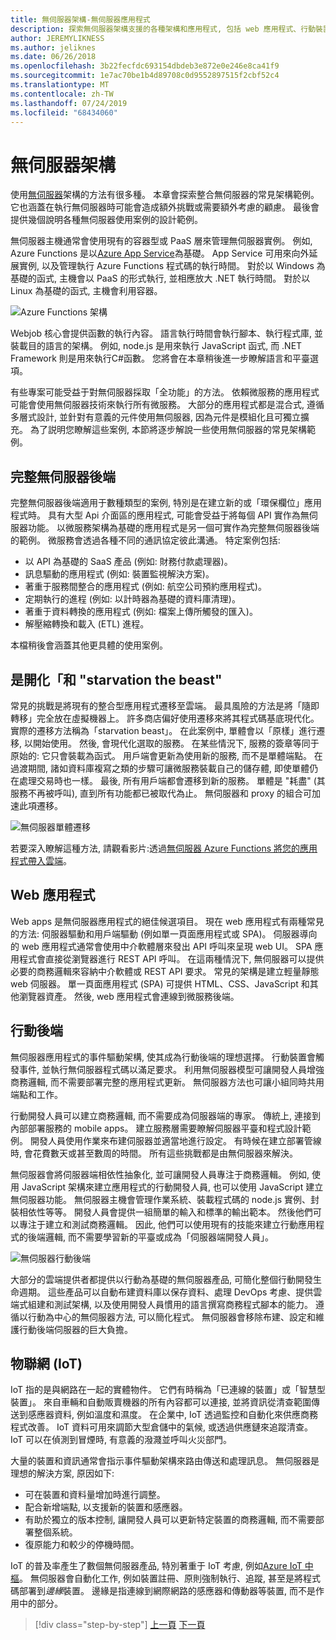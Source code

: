 ```yaml
---
title: 無伺服器架構-無伺服器應用程式
description: 探索無伺服器架構支援的各種架構和應用程式, 包括 web 應用程式、行動裝置和 IoT。
author: JEREMYLIKNESS
ms.author: jeliknes
ms.date: 06/26/2018
ms.openlocfilehash: 3b22fecfdc693154dbdeb3e872e0e246e8ca41f9
ms.sourcegitcommit: 1e7ac70be1b4d89708c0d9552897515f2cbf52c4
ms.translationtype: MT
ms.contentlocale: zh-TW
ms.lasthandoff: 07/24/2019
ms.locfileid: "68434060"
---
```

# <a name="serverless-architecture"></a>無伺服器架構

使用[無伺服器](https://azure.com/serverless)架構的方法有很多種。 本章會探索整合無伺服器的常見架構範例。 它也涵蓋在執行無伺服器時可能會造成額外挑戰或需要額外考慮的顧慮。 最後會提供幾個說明各種無伺服器使用案例的設計範例。

無伺服器主機通常會使用現有的容器型或 PaaS 層來管理無伺服器實例。 例如, Azure Functions 是以[Azure App Service](https://docs.microsoft.com/azure/app-service/)為基礎。 App Service 可用來向外延展實例, 以及管理執行 Azure Functions 程式碼的執行時間。 對於以 Windows 為基礎的函式, 主機會以 PaaS 的形式執行, 並相應放大 .NET 執行時間。 對於以 Linux 為基礎的函式, 主機會利用容器。

![Azure Functions 架構](./media/azure-functions-architecture.png)

Webjob 核心會提供函數的執行內容。 語言執行時間會執行腳本、執行程式庫, 並裝載目的語言的架構。 例如, node.js 是用來執行 JavaScript 函式, 而 .NET Framework 則是用來執行C#函數。 您將會在本章稍後進一步瞭解語言和平臺選項。

有些專案可能受益于對無伺服器採取「全功能」的方法。 依賴微服務的應用程式可能會使用無伺服器技術來執行所有微服務。 大部分的應用程式都是混合式, 遵循多層式設計, 並針對有意義的元件使用無伺服器, 因為元件是模組化且可獨立擴充。 為了説明您瞭解這些案例, 本節將逐步解說一些使用無伺服器的常見架構範例。

## <a name="full-serverless-back-end"></a>完整無伺服器後端

完整無伺服器後端適用于數種類型的案例, 特別是在建立新的或「環保欄位」應用程式時。 具有大型 Api 介面區的應用程式, 可能會受益于將每個 API 實作為無伺服器功能。 以微服務架構為基礎的應用程式是另一個可實作為完整無伺服器後端的範例。 微服務會透過各種不同的通訊協定彼此溝通。 特定案例包括:

* 以 API 為基礎的 SaaS 產品 (例如: 財務付款處理器)。
* 訊息驅動的應用程式 (例如: 裝置監視解決方案)。
* 著重于服務間整合的應用程式 (例如: 航空公司預約應用程式)。
* 定期執行的進程 (例如: 以計時器為基礎的資料庫清理)。
* 著重于資料轉換的應用程式 (例如: 檔案上傳所觸發的匯入)。
* 解壓縮轉換和載入 (ETL) 進程。

本檔稍後會涵蓋其他更具體的使用案例。

## <a name="monoliths-and-starving-the-beast"></a>是開化「和 "starvation the beast"

常見的挑戰是將現有的整合型應用程式遷移至雲端。 最具風險的方法是將「隨即轉移」完全放在虛擬機器上。 許多商店偏好使用遷移來將其程式碼基底現代化。 實際的遷移方法稱為「starvation beast」。 在此案例中, 單體會以「原樣」進行遷移, 以開始使用。 然後, 會現代化選取的服務。 在某些情況下, 服務的簽章等同于原始的: 它只會裝載為函式。 用戶端會更新為使用新的服務, 而不是單體端點。 在過渡期間, 諸如資料庫複寫之類的步驟可讓微服務裝載自己的儲存體, 即使單體仍在處理交易時也一樣。 最後, 所有用戶端都會遷移到新的服務。 單體是 "耗盡" (其服務不再被呼叫), 直到所有功能都已被取代為止。 無伺服器和 proxy 的組合可加速此項遷移。

![無伺服器單體遷移](./media/serverless-monolith-migration.png)

若要深入瞭解這種方法, 請觀看影片:透過[無伺服器 Azure Functions 將您的應用程式帶入雲端](https://channel9.msdn.com/Events/Connect/2017/E102)。

## <a name="web-apps"></a>Web 應用程式

Web apps 是無伺服器應用程式的絕佳候選項目。 現在 web 應用程式有兩種常見的方法: 伺服器驅動和用戶端驅動 (例如單一頁面應用程式或 SPA)。 伺服器導向的 web 應用程式通常會使用中介軟體層來發出 API 呼叫來呈現 web UI。 SPA 應用程式會直接從瀏覽器進行 REST API 呼叫。 在這兩種情況下, 無伺服器可以提供必要的商務邏輯來容納中介軟體或 REST API 要求。 常見的架構是建立輕量靜態 web 伺服器。 單一頁面應用程式 (SPA) 可提供 HTML、CSS、JavaScript 和其他瀏覽器資產。 然後, web 應用程式會連線到微服務後端。

## <a name="mobile-back-ends"></a>行動後端

無伺服器應用程式的事件驅動架構, 使其成為行動後端的理想選擇。 行動裝置會觸發事件, 並執行無伺服器程式碼以滿足要求。 利用無伺服器模型可讓開發人員增強商務邏輯, 而不需要部署完整的應用程式更新。 無伺服器方法也可讓小組同時共用端點和工作。

行動開發人員可以建立商務邏輯, 而不需要成為伺服器端的專家。 傳統上, 連接到內部部署服務的 mobile apps。 建立服務層需要瞭解伺服器平臺和程式設計範例。 開發人員使用作業來布建伺服器並適當地進行設定。 有時候在建立部署管線時, 會花費數天或甚至數周的時間。 所有這些挑戰都是由無伺服器來解決。

無伺服器會將伺服器端相依性抽象化, 並可讓開發人員專注于商務邏輯。 例如, 使用 JavaScript 架構來建立應用程式的行動開發人員, 也可以使用 JavaScript 建立無伺服器功能。 無伺服器主機會管理作業系統、裝載程式碼的 node.js 實例、封裝相依性等等。 開發人員會提供一組簡單的輸入和標準的輸出範本。 然後他們可以專注于建立和測試商務邏輯。 因此, 他們可以使用現有的技能來建立行動應用程式的後端邏輯, 而不需要學習新的平臺或成為「伺服器端開發人員」。

![無伺服器行動後端](./media/serverless-mobile-backend.png)

大部分的雲端提供者都提供以行動為基礎的無伺服器產品, 可簡化整個行動開發生命週期。 這些產品可以自動布建資料庫以保存資料、處理 DevOps 考慮、提供雲端式組建和測試架構, 以及使用開發人員慣用的語言撰寫商務程式腳本的能力。 遵循以行動為中心的無伺服器方法, 可以簡化程式。 無伺服器會移除布建、設定和維護行動後端伺服器的巨大負擔。

## <a name="internet-of-things-iot"></a>物聯網 (IoT)

IoT 指的是與網路在一起的實體物件。 它們有時稱為「已連線的裝置」或「智慧型裝置」。 來自車輛和自動販賣機器的所有內容都可以連接, 並將資訊從清查範圍傳送到感應器資料, 例如溫度和濕度。 在企業中, IoT 透過監控和自動化來供應商務程式改善。 IoT 資料可用來調節大型倉儲中的氣候, 或透過供應鏈來追蹤清查。 IoT 可以在偵測到冒煙時, 有意義的潑濺並呼叫火災部門。

大量的裝置和資訊通常會指示事件驅動架構來路由傳送和處理訊息。 無伺服器是理想的解決方案, 原因如下:

* 可在裝置和資料量增加時進行調整。
* 配合新增端點, 以支援新的裝置和感應器。
* 有助於獨立的版本控制, 讓開發人員可以更新特定裝置的商務邏輯, 而不需要部署整個系統。
* 復原能力和較少的停機時間。

IoT 的普及率產生了數個無伺服器產品, 特別著重于 IoT 考慮, 例如[Azure IoT 中樞](https://docs.microsoft.com/azure/iot-hub)。 無伺服器會自動化工作, 例如裝置註冊、原則強制執行、追蹤, 甚至是將程式碼部署到*邊緣*裝置。 邊緣是指連線到網際網路的感應器和傳動器等裝置, 而不是作用中的部分。

>[!div class="step-by-step"]
>[上一頁](architecture-approaches.md)
>[下一頁](serverless-architecture-considerations.md)
